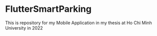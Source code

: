 # FlutterSmartParking
This is repository for my Mobile Application in my thesis at Ho Chi Minh University in 2022
